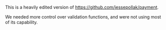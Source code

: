 This is a heavily edited version of https://github.com/jessepollak/payment.

We needed more control over validation functions,
and were not using most of its capability.
